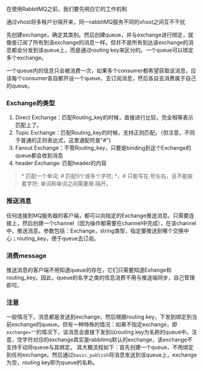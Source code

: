 在使用RabbitMQ之前，我们要先明白它的工作机制

通过vhost将多租户分隔开来，同一rabbitMQ服务不同的vhost之间互不干扰

先创建exchange，确定其类别。然后创建queue，并与exchange进行绑定，就像是订阅了所有到该exchange的消息一样。但并不是所有到达该exchange的消息都会分发到该queue上，而是通过routing key来区分的。一个queue可以绑定多个exchange。

一个queue内的信息只会被消费一次，如果多个consumer都希望获取该消息，应该每个consumer各自都开设一个queue，去订阅消息，然后各自去消费属于自己的queue。

### Exchange的类型
1. Direct Exchange：匹配Routing_key的时候，直接进行比较，完全相等表示匹配上了。
2. Topic Exchange：匹配Routing_key的时候，支持正则匹配。（但注意，不同于普通的正则表达式，这里通配符是"#")
3. Fanout Exchange：不管Routing_key，只要是binding到这个Exchange的queue都会收到消息
4. header Exchange: 匹配header的内容

> \* 匹配一个单词; \# 匹配0个或多个字符; \*，\# 只能写在.号左右，且不能挨着字符; 单词和单词之间需要用.隔开。

### 推送消息

任何连接到MQ服务器的客户端，都可以向指定的Exchange推送消息。只需要连接上，然后创建一个channel（因为操作都需要在channel中完成），在该channel中，推送消息。参数包括：Exchange，string类型，指定要推送到哪个交换中心；routing_key，便于queue去订阅。

### 消费message

推送消息的客户端不用知道queue的存在，它们只需要知道Exhange和routing_key。因此，queue的名字之类的信息消费不用与推送端同步，自己管理即可。

### 注意

一般情况下，消息都是发送到exchange，然后根据routing key，下发到绑定到当前exchange的queue。但有一种特殊的情况：如果不指定exchange，即`exchange=""`的情况下，该消息会直接下发到以routing key为名称的queue中。注意，空字符对应的exchange其实是rabbitmq默认的exchange，该exchange不支持手动将queue与其绑定。
其大概流程如下：首先创建一个queue，不用绑定到任何exchange。然后通过`basic_publish`将消息发送到该queue上，exchange为空，routing key即为queue的名称。
